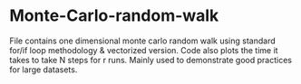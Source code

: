 # Monte-Carlo-random-walk
File contains one dimensional monte carlo random walk using standard for/if loop methodology & vectorized version. Code also plots the time it takes to take N steps for r runs. Mainly used to demonstrate good practices for large datasets.
